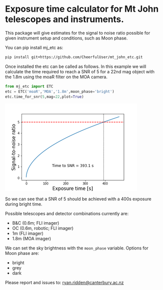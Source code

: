 # Exposure time calculator for Mt John telescopes and instruments.

This package will give estimates for the signal to noise ratio possible for given instrument setup and conditions, such as Moon phase.

You can pip install mj_etc as:
```bash
pip install git+https://github.com/CheerfulUser/mt_john_etc.git
```

Once installed the etc can be called as follows. In this example we will calculate the time required to reach a SNR of 5 for a 22nd mag object with the 1.8m using the moaR filter on the MOA camera.

```python
from mj_etc import ETC
etc = ETC('moaR','MOA','1.8m',moon_phase='bright')
etc.time_for_snr(5,mag=22,plot=True)
```
![plot](./figs/test_fig.png)

So we can see that a SNR of 5 should be achieved with a 400s exposure during bright time.

Possible telescopes and detector combinations currently are:
- B&C (0.6m; FLI imager)
- OC (0.6m, robotic; FLI imager)
- 1m (FLI imager)
- 1.8m (MOA imager)

We can set the sky brightness with the `moon_phase` variable. Options for Moon phase are:
- bright
- grey
- dark

Please report and issues to: ryan.ridden@canterbury.ac.nz